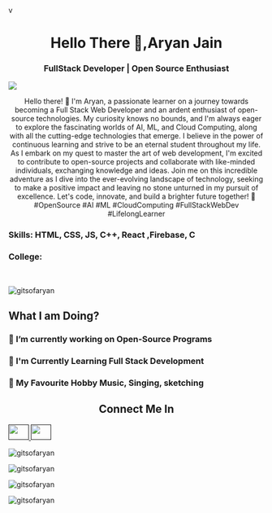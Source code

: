 v<h1 align="center">Hello There 🤙,Aryan Jain </h1>

<h3 align="center"> FullStack Developer | Open Source Enthusiast </h3>


![](https://raw.githubusercontent.com/halfrost/halfrost/master/icons/header_.png)


<p align="center"> Hello there! 👋 I'm Aryan, a passionate learner on a journey towards becoming a Full Stack Web Developer and an ardent enthusiast of open-source technologies. My curiosity knows no bounds, and I'm always eager to explore the fascinating worlds of AI, ML, and Cloud Computing, along with all the cutting-edge technologies that emerge. I believe in the power of continuous learning and strive to be an eternal student throughout my life. As I embark on my quest to master the art of web development, I'm excited to contribute to open-source projects and collaborate with like-minded individuals, exchanging knowledge and ideas. Join me on this incredible adventure as I dive into the ever-evolving landscape of technology, seeking to make a positive impact and leaving no stone unturned in my pursuit of excellence. Let's code, innovate, and build a brighter future together! 🚀 #OpenSource #AI #ML #CloudComputing #FullStackWebDev #LifelongLearner </p>

<h3> Skills: HTML, CSS, JS, C++, React ,Firebase, C </h3>

<h3> College: </h3> <br />

<p align="left"> <img src="https://komarev.com/ghpvc/?username=gitsofaryan&label=Profile%20views&color=0e75b6&style=flat" alt="gitsofaryan"> </p>

<h2 align="left"> What I am Doing? </h2>

<h3>🚧 I’m currently working on Open-Source Programs</h3>

<h3>📑 I'm Currently Learning Full Stack Development</h3>

<h3>🏅 My Favourite Hobby Music, Singing, sketching</h3>


<h2 align="center">Connect Me In</h2>

<a href="" target="black" alt=https://www.instagram.com/arien_jain/> <img src= 'https://cdn.jsdelivr.net/npm/simple-icons@3.0.1/icons/instagram.svg' height="30" width="40" /> </a><a href="" target="black" alt=https://www.linkedin.com/in/aryan-jain07/> <img src= 'https://cdn.jsdelivr.net/npm/simple-icons@3.0.1/icons/linkedin.svg' height="30" width="40" /> </a>

<p align="left"> <img src="https://github-profile-trophy.vercel.app/?username=gitsofaryan" alt="gitsofaryan"> </p>

<p align="left"> <img src="https://github-readme-streak-stats.herokuapp.com/?user=gitsofaryan&" alt="gitsofaryan" > </p>

<p align="left"> <img src="https://github-readme-stats.vercel.app/api/top-langs?username=gitsofaryan&show_icons=true&locale=en&layout=compact" alt="gitsofaryan" > </p>

<p align="left"> <img src="https://github-readme-stats.vercel.app/api?username=gitsofaryan&show_icons=true&locale=en" alt="gitsofaryan" ></p>
